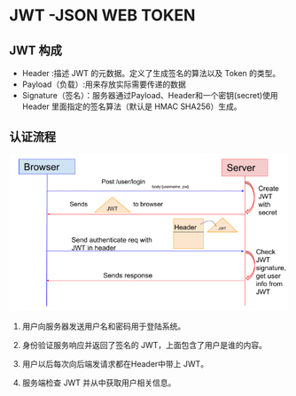 # JWT -JSON WEB TOKEN

## JWT 构成
- Header :描述 JWT 的元数据。定义了生成签名的算法以及 Token 的类型。
- Payload（负载）:用来存放实际需要传递的数据
- Signature（签名）：服务器通过Payload、Header和一个密钥(secret)使用 Header 里面指定的签名算法（默认是 HMAC SHA256）生成。

## 认证流程
![jwt认证流程](./img/JWT认证过程.png)

1. 用户向服务器发送用户名和密码用于登陆系统。

2. 身份验证服务响应并返回了签名的 JWT，上面包含了用户是谁的内容。

3. 用户以后每次向后端发请求都在Header中带上 JWT。

4. 服务端检查 JWT 并从中获取用户相关信息。